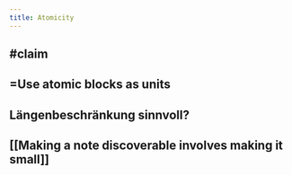 ```yaml
---
title: Atomicity
---
```


## #claim 

## =Use atomic blocks as units

## Längenbeschränkung sinnvoll?

## [[Making a note discoverable involves making it small]]
